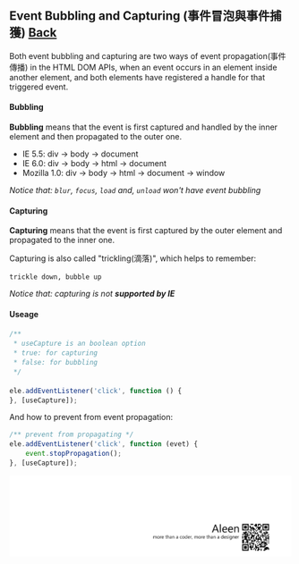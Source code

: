 ## Event Bubbling and Capturing (事件冒泡與事件捕獲) [Back](./../JavaScript.md)

Both event bubbling and capturing are two ways of event propagation(事件傳播) in the HTML DOM APIs, when an event occurs in an element inside another element, and both elements have registered a handle for that triggered event.

#### Bubbling

**Bubbling** means that the event is first captured and handled by the inner element and then propagated to the outer one.

- IE 5.5: div -> body -> document
- IE 6.0: div -> body -> html -> document
- Mozilla 1.0: div -> body -> html -> document -> window

*Notice that: `blur`, `focus`, `load` and, `unload` won't have event bubbling*

#### Capturing

**Capturing** means that the event is first captured by the outer element and propagated to the inner one.

Capturing is also called "trickling(滴落)", which helps to remember:

`trickle down, bubble up`

*Notice that: capturing is not **supported by IE***

#### Useage

```js
/**
 * useCapture is an boolean option
 * true: for capturing
 * false: for bubbling
 */

ele.addEventListener('click', function () {
}, [useCapture]);
```

And how to prevent from event propagation:

```js
/** prevent from propagating */
ele.addEventListener('click', function (evet) {
    event.stopPropagation();
}, [useCapture]);
```

<a href="http://aleen42.github.io/" target="_blank" ><img src="./../../../pic/tail.gif"></a>